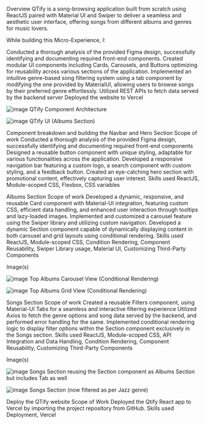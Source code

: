 Overview
QTify is a song-browsing application built from scratch using ReactJS paired with Material UI and Swiper to deliver a seamless and aesthetic user interface, offering songs from different albums and genres for music lovers.

While building this Micro-Experience, I:

Conducted a thorough analysis of the provided Figma design, successfully identifying and documenting required front-end components.
Created modular UI components including Cards, Carousels, and Buttons optimizing for reusability across various sections of the application.
Implemented an intuitive genre-based song filtering system using a tab component by modifying the one provided by MaterialUI, allowing users to browse songs by their preferred genre effortlessly.
Utilized REST APIs to fetch data served by the backend server
Deployed the website to Vercel

![image](https://github.com/ashishmaurya1109/Qtify/assets/90845953/a1881156-bba7-492e-816c-6c2cfe80f655)
QTify Component Architecture

![image](https://github.com/ashishmaurya1109/Qtify/assets/90845953/c9d88ffe-8438-442f-9ba7-8d49307d883a)
QTify UI (Albums Section)

Component breakdown and building the Navbar and Hero Section
Scope of work
Conducted a thorough analysis of the provided Figma design, successfully identifying and documenting required front-end components
Designed a reusable button component with unique styling, adaptable for various functionalities across the application.
Developed a responsive navigation bar featuring a custom logo, a search component with custom styling, and a feedback button.
Created an eye-catching hero section with promotional content, effectively capturing user interest.
Skills used
ReactJS, Module-scoped CSS, Flexbox, CSS variables

Albums Section
Scope of work
Developed a dynamic, responsive, and reusable Card component with Material-UI integration, featuring custom CSS, efficient data handling, and enhanced user interaction through tooltips and lazy-loaded images.
Implemented and customized a carousel feature using the Swiper library and utilizing custom navigation.
Developed a dynamic Section component capable of dynamically displaying content in both carousel and grid layouts using conditional rendering.
Skills used
ReactJS, Module-scoped CSS, Condition Rendering, Component Reusability, Swiper Library usage, Material UI, Customizing Third-Party Components

Image(s)

![image](https://github.com/ashishmaurya1109/Qtify/assets/90845953/e0bbff1c-8656-4695-8076-0187ecb47cc1)
Top Albums Carousel View (Conditional Rendering)

![image](https://github.com/ashishmaurya1109/Qtify/assets/90845953/5d0065bd-4f3f-45d6-a39d-082e821d853c)
Top Albums Grid View (Conditional Rendering)

Songs Section
Scope of work
Created a reusable Filters component, using Material-UI Tabs for a seamless and interactive filtering experience
Utilized Axios to fetch the genre options and song data served by the backend, and performed error handling for the same.
Implemented conditional rendering logic to display filter options within the Section component exclusively in the Songs section.
Skills used
ReactJS, Module-scoped CSS, API Integration and Data Handling, Condition Rendering, Component Reusability, Customizing Third-Party Components

Image(s)

![image](https://github.com/ashishmaurya1109/Qtify/assets/90845953/2cae7847-d584-4d73-b40c-6162903cf778)
Songs Section reusing the Section component as Albums Section but includes Tab as well

![image](https://github.com/ashishmaurya1109/Qtify/assets/90845953/787c0a1f-0685-4914-a5f2-6fab9d5bd1c1)
Songs Section (now filtered as per Jazz genre)

Deploy the QTify website
Scope of Work
Deployed the Qtify React app to Vercel by importing the project repository from GitHub.
Skills used
Deployment, Vercel

